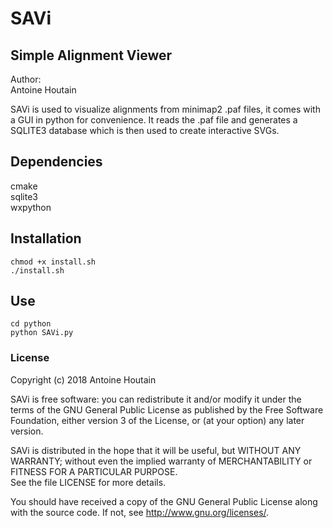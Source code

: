 # SAVi
## Simple Alignment Viewer
Author:  
Antoine Houtain

SAVi is used to visualize alignments from minimap2 .paf files, it comes with a GUI in python for convenience. It reads the .paf file and generates a SQLITE3 database which is then used to create interactive SVGs.

## Dependencies
cmake  
sqlite3  
wxpython

## Installation
```
chmod +x install.sh  
./install.sh
```
## Use
```
cd python  
python SAVi.py
```

### License

Copyright (c) 2018 Antoine Houtain

SAVi is free software: you can redistribute it and/or modify
it under the terms of the GNU General Public License as published by
the Free Software Foundation, either version 3 of the License, or
(at your option) any later version.

SAVi is distributed in the hope that it will be useful,
but WITHOUT ANY WARRANTY; without even the implied warranty of
MERCHANTABILITY or FITNESS FOR A PARTICULAR PURPOSE.  
See the file LICENSE for more details.

You should have received a copy of the GNU General Public License
along with the source code.  If not, see <http://www.gnu.org/licenses/>.
